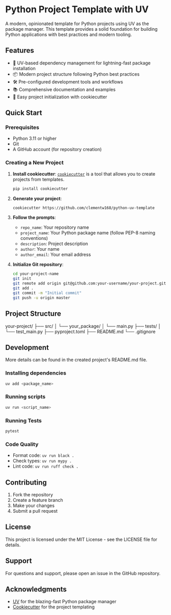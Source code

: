 # Python Project Template with UV

A modern, opinionated template for Python projects using UV as the package manager. This template provides a solid foundation for building Python applications with best practices and modern tooling.

## Features

- 🚀 UV-based dependency management for lightning-fast package installation
- 📦 Modern project structure following Python best practices
- 🛠️ Pre-configured development tools and workflows
- 📚 Comprehensive documentation and examples
- 🔧 Easy project initialization with cookiecutter

## Quick Start

### Prerequisites

- Python 3.11 or higher
- Git
- A GitHub account (for repository creation)

### Creating a New Project

1. **Install cookiecutter**:
  [`cookiecutter`](https://cookiecutter.readthedocs.io/en/latest/) is a tool that allows you to create projects from templates.
   ```bash
   pip install cookiecutter
   ```

2. **Generate your project**:
   ```bash
   cookiecutter https://github.com/clementw168/python-uv-template
   ```

3. **Follow the prompts**:
   - `repo_name`: Your repository name
   - `project_name`: Your Python package name (follow PEP-8 naming conventions)
   - `description`: Project description
   - `author`: Your name
   - `author_email`: Your email address

4. **Initialize Git repository**:
   ```bash
   cd your-project-name
   git init
   git remote add origin git@github.com:your-username/your-project.git
   git add .
   git commit -m "Initial commit"
   git push -u origin master
   ```

## Project Structure

your-project/
├── src/
│ └── your_package/
│ └── main.py
├── tests/
│ └── test_main.py
├── pyproject.toml
├── README.md
└── .gitignore

## Development

More details can be found in the created project's README.md file.


### Installing dependencies

```bash
uv add <package_name>
```

### Running scripts

```bash
uv run <script_name>
```


### Running Tests

```bash
pytest
```

### Code Quality

- Format code: `uv run black .`
- Check types: `uv run mypy .`
- Lint code: `uv run ruff check .`

## Contributing

1. Fork the repository
2. Create a feature branch
3. Make your changes
4. Submit a pull request

## License

This project is licensed under the MIT License - see the LICENSE file for details.

## Support

For questions and support, please open an issue in the GitHub repository.

## Acknowledgments

- [UV](https://github.com/astral-sh/uv) for the blazing-fast Python package manager
- [Cookiecutter](https://cookiecutter.readthedocs.io/) for the project templating
